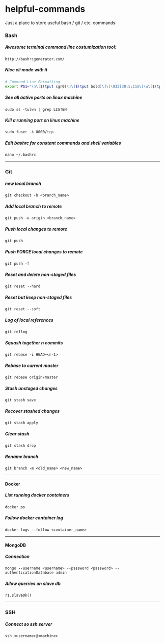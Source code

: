 # helpful-commands
Just a place to store useful bash / git / etc. commands

### Bash

##### Awesome terminal command line costumization tool:
`http://bashrcgenerator.com/`

##### Nice cli made with it
```sh
# Command Line Formatting
export PS1="\n\[$(tput sgr0)\]\[$(tput bold)\]\[\033[38;5;11m\]\w\[$(tput sgr0)\]\n \[>
```


##### See all active ports on linux machine
`sudo ss -tulwn | grep LISTEN`

##### Kill a running port on linux machine
`sudo fuser -k 8000/tcp`

##### Edit bashrc for constant commands and shell variables
`nano ~/.bashrc `

----

### Git

##### new local branch
`git checkout -b <branch_name>`

##### Add local branch to remote
`git push -u origin <branch_name>`

##### Push local changes to remote
`git push`

##### Push FORCE local changes to remote
`git push -f`

##### Reset and delete non-staged files
`git reset --hard`

##### Reset but keep non-staged files
`git reset --soft`

##### Log of local references
`git reflog`

##### Squash together n commits
`git rebase -i HEAD~<n-1>`

##### Rebase to current master
`git rebase origin/master`

##### Stash unstaged changes
`git stash save`

##### Recover stashed changes
`git stash apply`

##### Clear stash
`git stash drop`

##### Rename branch
`git branch -m <old_name> <new_name>`

----
#### Docker

##### List running docker containers
`docker ps`

##### Follow docker container log
`docker logs --follow <container_name>`

----
#### MongoDB

##### Connection
`mongo --username <username> --password <password> --authenticationDatabase admin`

##### Allow querries on slave db
`rs.slaveOk()`

----
### SSH
##### Connect so ssh server
`ssh <username>@<machine>`
